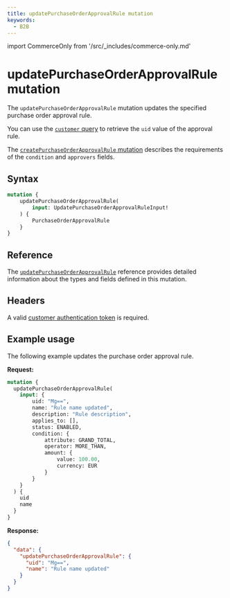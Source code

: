 ```yaml
---
title: updatePurchaseOrderApprovalRule mutation
keywords:
  - B2B
---
```


import CommerceOnly from '/src/_includes/commerce-only.md'

<CommerceOnly />

# updatePurchaseOrderApprovalRule mutation

The `updatePurchaseOrderApprovalRule` mutation updates the specified purchase order approval rule.

You can use the [`customer` query](../../../customer/queries/customer.md) to retrieve the `uid` value of the approval rule.

The [`createPurchaseOrderApprovalRule` mutation](create.md) describes the requirements of the `condition` and `approvers` fields.

## Syntax

```graphql
mutation {
    updatePurchaseOrderApprovalRule(
        input: UpdatePurchaseOrderApprovalRuleInput!
    ) {
        PurchaseOrderApprovalRule
    }
}
```

## Reference

The [`updatePurchaseOrderApprovalRule`](https://developer.adobe.com/commerce/webapi/graphql-api/index.html#mutation-updatePurchaseOrderApprovalRule) reference provides detailed information about the types and fields defined in this mutation.

## Headers

A valid [customer authentication token](../../../customer/mutations/generate-token.md) is required.

## Example usage

The following example updates the purchase order approval rule.

**Request:**

``` graphql
mutation {
  updatePurchaseOrderApprovalRule(
    input: {
        uid: "Mg==",
        name: "Rule name updated",
        description: "Rule description",
        applies_to: [],
        status: ENABLED,
        condition: {
            attribute: GRAND_TOTAL,
            operator: MORE_THAN,
            amount: {
                value: 100.00,
                currency: EUR
            }
        }
    }
  ) {
    uid
    name
  }
}
```

**Response:**

``` json
{
  "data": {
    "updatePurchaseOrderApprovalRule": {
      "uid": "Mg==",
      "name": "Rule name updated"
    }
  }
}
```
